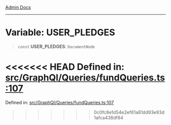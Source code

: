 [Admin Docs](/)

***

# Variable: USER\_PLEDGES

> `const` **USER\_PLEDGES**: `DocumentNode`

<<<<<<< HEAD
Defined in: [src/GraphQl/Queries/fundQueries.ts:107](https://github.com/abhassen44/talawa-admin/blob/285f7384c3d26b5028a286d84f89b85120d130a2/src/GraphQl/Queries/fundQueries.ts#L107)
=======
Defined in: [src/GraphQl/Queries/fundQueries.ts:107](https://github.com/PalisadoesFoundation/talawa-admin/blob/main/src/GraphQl/Queries/fundQueries.ts#L107)
>>>>>>> 0c0fc8e1d54e2ef61a81dd93e93d1afca438df84
